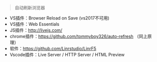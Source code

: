 > 自动刷新浏览器

- VS插件：Browser Reload on Save (vs2017不可用)
- VS插件：Web Essentials
- JS插件：http://livejs.com/
- chrome插件：https://github.com/tommyboy326/auto-refresh （同上原理）
- 软件：https://github.com/Linrstudio/LinrF5
- Vscode插件：Live Server / HTTP Server / HTML Preview
